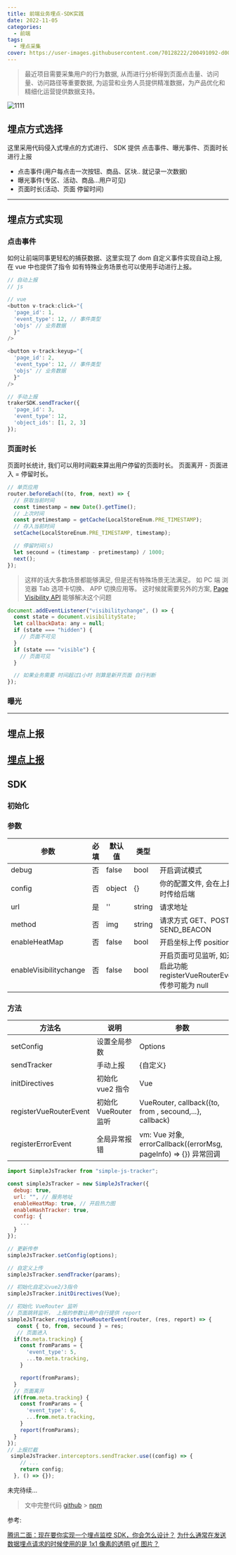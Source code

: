 ```yaml
---
title: 前端业务埋点-SDK实践
date: 2022-11-05
categories:
  - 前端
tags:
  - 埋点采集
cover: https://user-images.githubusercontent.com/70128222/200491092-d00d8a32-5b63-40b9-96c3-fcc92de8716d.png
---
```


> 最近项目需要采集用户的行为数据, 从而进行分析得到页面点击量、访问量、访问路径等重要数据, 为运营和业务人员提供精准数据，为产品优化和精细化运营提供数据支持。

![1111](https://user-images.githubusercontent.com/70128222/200491092-d00d8a32-5b63-40b9-96c3-fcc92de8716d.png)

## 埋点方式选择

这里采用代码侵入式埋点的方式进行、 SDK 提供 点击事件、曝光事件、页面时长进行上报

- 点击事件(用户每点击一次按钮、商品、区块.. 就记录一次数据)
- 曝光事件(专区、活动、商品...用户可见)
- 页面时长(活动、页面 停留时间)

---

## 埋点方式实现

### 点击事件

如何让前端同事更轻松的捕获数据、这里实现了 dom 自定义事件实现自动上报, 在 vue 中也提供了指令 如有特殊业务场景也可以使用手动进行上报。

```js
// 自动上报
// js

// vue
<button v-track:click="{
  'page_id': 1,
  'event_type': 12, // 事件类型
  'objs' // 业务数据
  }"
/>

<button v-track:keyup="{
  'page_id': 2,
  'event_type': 12, // 事件类型
  'objs' // 业务数据
  }"
/>

// 手动上报
trakerSDK.sendTracker({
  'page_id': 3,
  'event_type': 12,
  'object_ids': [1, 2, 3]
});
```

### 页面时长

页面时长统计, 我们可以用时间戳来算出用户停留的页面时长。
页面离开 - 页面进入 = 停留时长。

```js
// 单页应用
router.beforeEach((to, from, next) => {
  // 获取当前时间
  const timestamp = new Date().getTime();
  // 上次时间
  const pretimestamp = getCache(LocalStoreEnum.PRE_TIMESTAMP);
  // 存入当前时间
  setCache(LocalStoreEnum.PRE_TIMESTAMP, timestamp);

  // 停留时间(s)
  let secound = (timestamp - pretimestamp) / 1000;
  next();
});
```

> 这样的话大多数场景都能够满足, 但是还有特殊场景无法满足。
> 如 PC 端 浏览器 Tab 选项卡切换、 APP 切换应用等。
> 这时候就需要另外的方案, [Page Visibility API](http://www.ruanyifeng.com/blog/2018/10/page_visibility_api.html) 能够解决这个问题

```js
document.addEventListener("visibilitychange", () => {
  const state = document.visibilityState;
  let callbackData: any = null;
  if (state === "hidden") {
    // 页面不可见
  }
  if (state === "visible") {
    // 页面可见
  }

  // 如果业务需要 时间超过1小时 则算是新开页面 自行判断
});
```

### 曝光

---

## 埋点上报

[埋点上报](https://hello7cat.com/2022/11/10/前端业务埋点数据上报/)
---

## SDK

### 初始化

### 参数

| 参数                   | 必填 | 默认值 | 类型   |                                                                       |
| ---------------------- | ---- | ------ | ------ | --------------------------------------------------------------------- |
| debug                  | 否   | false  | bool   | 开启调试模式                                                          |
| config                 | 否   | object | {}     | 你的配置文件, 会在上报时传给后端                                      |
| url                    | 是   | ''     | string | 请求地址                                                              |
| method                 | 否   | img    | string | 请求方式 GET、POST、SEND_BEACON                                       |
| enableHeatMap          | 否   | false  | bool   | 开启坐标上传 position                                                 |
| enableVisibilitychange | 否   | false  | bool   | 开启页面可见监听, 如开启此功能 registerVueRouterEvent 传参可能为 null |

### 方法

| 方法名                 | 说明                  | 参数                                                             |
| ---------------------- | --------------------- | ---------------------------------------------------------------- |
| setConfig              | 设置全局参数          | Options                                                          |
| sendTracker            | 手动上报              | {自定义}                                                         |
| initDirectives         | 初始化 vue2 指令      | Vue                                                              |
| registerVueRouterEvent | 初始化 VueRouter 监听 | VueRouter, callback({to, from , secound,...}, callback)          |
| registerErrorEvent     | 全局异常报错          | vm: Vue 对象, errorCallback((errorMsg, pageInfo) => {}) 异常回调 |

```js
import SimpleJsTracker from "simple-js-tracker";

const simpleJsTracker = new SimpleJsTracker({
  debug: true,
  url: "", // 服务地址
  enableHeatMap: true, // 开启热力图
  enableHashTracker: true,
  config: {
    ...
  }
});

// 更新传参
simpleJsTracker.setConfig(options);

// 自定义上传
simpleJsTracker.sendTracker(params);

// 初始化自定义vue2/3指令
simpleJsTracker.initDirectives(Vue);

// 初始化 VueRouter 监听
// 页面跳转监听， 上报的参数让用户自行提供 report
simpleJsTracker.registerVueRouterEvent(router, (res, report) => {
   const { to, from, secound } = res;
   // 页面进入
  if(to.meta.tracking) {
    const fromParams = {
      'event_type': 5,
      ...to.meta.tracking,
    }

    report(fromParams);
  }
  // 页面离开
  if(from.meta.tracking) {
    const fromParams = {
      'event_type': 6,
      ...from.meta.tracking,
    }
    report(fromParams);
  }
});
// 上报拦截
 simpleJsTracker.interceptors.sendTracker.use((config) => {
    // ...
    return config;
  }, () => {});
```

未完待续...

> 文中完整代码
> [github](https://github.com/l1uqi/simple-js-tracker) > [npm](https://www.npmjs.com/package/simple-js-tracker)

参考:

[腾讯二面：现在要你实现一个埋点监控 SDK，你会怎么设计？](https://www.51cto.com/article/706364.html)
[为什么通常在发送数据埋点请求的时候使用的是 1x1 像素的透明 gif 图片？](https://github.com/Advanced-Frontend/Daily-Interview-Question/issues/87)
